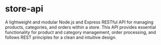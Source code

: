 # store-api
A lightweight and modular Node.js and Express RESTful API for managing products, categories, and orders within a store. This API provides essential functionality for product and category management, order processing, and follows REST principles for a clean and intuitive design.
